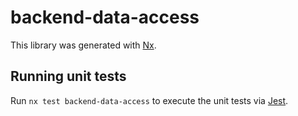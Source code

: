 # backend-data-access

This library was generated with [Nx](https://nx.dev).

## Running unit tests

Run `nx test backend-data-access` to execute the unit tests via [Jest](https://jestjs.io).
